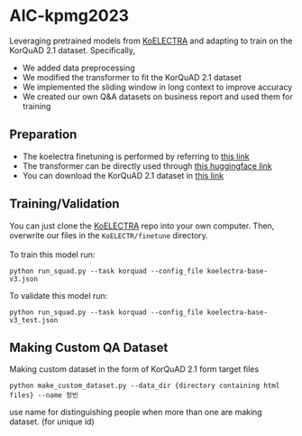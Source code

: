 # AIC-kpmg2023

Leveraging pretrained models from [KoELECTRA](https://github.com/monologg/KoELECTRA/tree/master/pretrain) and adapting to train on the KorQuAD 2.1 dataset. Specifically,
- We added data preprocessing
- We modified the transformer to fit the KorQuAD 2.1 dataset
- We implemented the sliding window in long context to improve accuracy
- We created our own Q&A datasets on business report and used them for training

## Preparation
- The koelectra finetuning is performed by referring to [this link](https://github.com/monologg/KoELECTRA)
- The transformer can be directly used through [this huggingface link](https://github.com/huggingface/transformers)
- You can download the KorQuAD 2.1 dataset in [this link](https://korquad.github.io/)

## Training/Validation
You can just clone the [KoELECTRA](https://github.com/monologg/KoELECTRA) repo into your own computer. Then, overwrite our files in the `KoELECTR/finetune` directory.
<br><br>
To train this model run:
```
python run_squad.py --task korquad --config_file koelectra-base-v3.json
```
To validate this model run:
```
python run_squad.py --task korquad --config_file koelectra-base-v3_test.json
```
## Making Custom QA Dataset
Making custom dataset in the form of KorQuAD 2.1 form target files
```
python make_custom_dataset.py --data_dir {directory containing html files} --name 정빈
```
use name for distinguishing people when more than one are making dataset. (for unique id)
